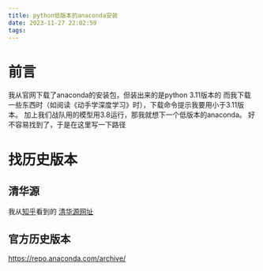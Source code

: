 ```yaml
---
title: python低版本的anaconda安装
date: 2023-11-27 22:02:59
tags:
---
```

# 前言
我从官网下载了anaconda的安装包，但装出来的是python 3.11版本的
而我下载一些东西时（如阅读《动手学深度学习》时），下载命令提示我要用小于3.11版本。
加上我们战队用的模型用3.8运行，那我就想下一个低版本的anaconda。
好不容易找到了，于是在这里写一下路径
# 找历史版本
## 清华源
我从[知乎](https://www.zhihu.com/question/508126087)看到的
[清华源网址](https://mirrors.tuna.tsinghua.edu.cn/anaconda/archive/)
## 官方历史版本
https://repo.anaconda.com/archive/
